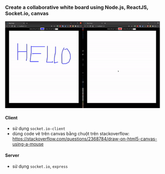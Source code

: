 ### Create a collaborative white board using Node.js, ReactJS, Socket.io, canvas

![alt text](./demo.gif)

#### Client

- sử dụng `socket.io-client`
- dùng code vẽ trên canvas bằng chuột trên stackoverflow: https://stackoverflow.com/questions/2368784/draw-on-html5-canvas-using-a-mouse

#### Server

- sử dụng `socket.io`, `express`

